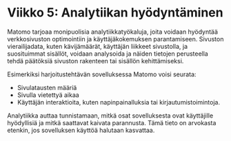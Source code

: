 # Viikko 5: Analytiikan hyödyntäminen

Matomo tarjoaa monipuolisia analytiikkatyökaluja, joita voidaan hyödyntää verkkosivuston optimointiin ja käyttäjäkokemuksen parantamiseen. Sivuston vierailijadata, kuten kävijämäärät, käyttäjän liikkeet sivustolla, ja suosituimmat sisällöt, voidaan analysoida ja näiden tietojen perusteella tehdä päätöksiä sivuston rakenteen tai sisällön kehittämiseksi.

Esimerkiksi harjoitustehtävän sovelluksessa Matomo voisi seurata:
- Sivulatausten määriä
- Sivulla vietettyä aikaa
- Käyttäjän interaktioita, kuten napinpainalluksia tai kirjautumistoimintoja.

Analytiikka auttaa tunnistamaan, mitkä osat sovelluksesta ovat käyttäjille hyödyllisiä ja mitkä saattavat kaivata parannusta. Tämä tieto on arvokasta etenkin, jos sovelluksen käyttöä halutaan kasvattaa.

